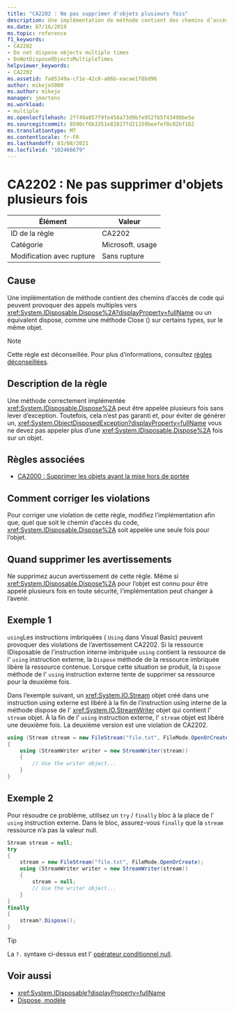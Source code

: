 ```yaml
---
title: "CA2202 : Ne pas supprimer d'objets plusieurs fois"
description: Une implémentation de méthode contient des chemins d’accès de code qui peuvent provoquer des appels multiples à System. IDisposable. dispose ou un dispose équivalent, par exemple une méthode Close sur certains types, sur le même objet.
ms.date: 07/16/2019
ms.topic: reference
f1_keywords:
- CA2202
- Do not dispose objects multiple times
- DoNotDisposeObjectsMultipleTimes
helpviewer_keywords:
- CA2202
ms.assetid: fa85349a-cf1e-42c8-a86b-eacae1f8bd96
author: mikejo5000
ms.author: mikejo
manager: jmartens
ms.workload:
- multiple
ms.openlocfilehash: 2ff49a857f9fe458a73d9bfe952fb5f43490be5e
ms.sourcegitcommit: 8590cf6b3351e82827fd21159beefef0c02bf162
ms.translationtype: MT
ms.contentlocale: fr-FR
ms.lasthandoff: 03/08/2021
ms.locfileid: "102466679"
---
```

# <a name="ca2202-do-not-dispose-objects-multiple-times"></a>CA2202 : Ne pas supprimer d'objets plusieurs fois

|Élément|Valeur|
|-|-|
|ID de la règle|CA2202|
|Catégorie|Microsoft. usage|
|Modification avec rupture|Sans rupture|

## <a name="cause"></a>Cause
Une implémentation de méthode contient des chemins d’accès de code qui peuvent provoquer des appels multiples vers <xref:System.IDisposable.Dispose%2A?displayProperty=fullName> ou un équivalent dispose, comme une méthode Close () sur certains types, sur le même objet.

> [!NOTE]
> Cette règle est déconseillée. Pour plus d’informations, consultez [règles déconseillées](fxcop-unported-deprecated-rules.md).

## <a name="rule-description"></a>Description de la règle

Une méthode correctement implémentée <xref:System.IDisposable.Dispose%2A> peut être appelée plusieurs fois sans lever d’exception. Toutefois, cela n’est pas garanti et, pour éviter de générer un, <xref:System.ObjectDisposedException?displayProperty=fullName> vous ne devez pas appeler plus d’une <xref:System.IDisposable.Dispose%2A> fois sur un objet.

## <a name="related-rules"></a>Règles associées

- [CA2000 : Supprimer les objets avant la mise hors de portée](/dotnet/fundamentals/code-analysis/quality-rules/ca2000)

## <a name="how-to-fix-violations"></a>Comment corriger les violations

Pour corriger une violation de cette règle, modifiez l’implémentation afin que, quel que soit le chemin d’accès du code, <xref:System.IDisposable.Dispose%2A> soit appelée une seule fois pour l’objet.

## <a name="when-to-suppress-warnings"></a>Quand supprimer les avertissements

Ne supprimez aucun avertissement de cette règle. Même si <xref:System.IDisposable.Dispose%2A> pour l’objet est connu pour être appelé plusieurs fois en toute sécurité, l’implémentation peut changer à l’avenir.

## <a name="example-1"></a>Exemple 1

`using`Les instructions imbriquées ( `Using` dans Visual Basic) peuvent provoquer des violations de l’avertissement CA2202. Si la ressource IDisposable de l’instruction interne imbriquée `using` contient la ressource de l' `using` instruction externe, la `Dispose` méthode de la ressource imbriquée libère la ressource contenue. Lorsque cette situation se produit, la `Dispose` méthode de l' `using` instruction externe tente de supprimer sa ressource pour la deuxième fois.

Dans l’exemple suivant, un <xref:System.IO.Stream> objet créé dans une instruction using externe est libéré à la fin de l’instruction using interne de la méthode dispose de l' <xref:System.IO.StreamWriter> objet qui contient l' `stream` objet. À la fin de l' `using` instruction externe, l' `stream` objet est libéré une deuxième fois. La deuxième version est une violation de CA2202.

```csharp
using (Stream stream = new FileStream("file.txt", FileMode.OpenOrCreate))
{
    using (StreamWriter writer = new StreamWriter(stream))
    {
        // Use the writer object...
    }
}
```

## <a name="example-2"></a>Exemple 2

Pour résoudre ce problème, utilisez un `try` / `finally` bloc à la place de l' `using` instruction externe. Dans le bloc, assurez-vous `finally` que la `stream` ressource n’a pas la valeur null.

```csharp
Stream stream = null;
try
{
    stream = new FileStream("file.txt", FileMode.OpenOrCreate);
    using (StreamWriter writer = new StreamWriter(stream))
    {
        stream = null;
        // Use the writer object...
    }
}
finally
{
    stream?.Dispose();
}
```

> [!TIP]
> La `?.` syntaxe ci-dessus est l' [opérateur conditionnel null](/dotnet/csharp/language-reference/operators/member-access-operators#null-conditional-operators--and-).

## <a name="see-also"></a>Voir aussi

- <xref:System.IDisposable?displayProperty=fullName>
- [Dispose, modèle](/dotnet/standard/design-guidelines/dispose-pattern)
